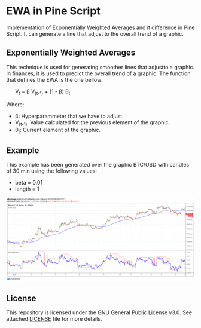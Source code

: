 # EWA in Pine Script
Implementation of Exponentially Weighted Averages and it difference in Pine Script. It can generate a line that adjust to the overall trend of a graphic.

## Exponentially Weighted Averages
This technique is used for generating smoother lines that adjustto a graphic. In finances, it is used to predict the overall trend of a graphic. The function that defines the EWA is the one bellow:

&nbsp;&nbsp;&nbsp;&nbsp;&nbsp;&nbsp;V<sub>t</sub> = β V<sub>(t-1)</sub> + (1 - β) θ<sub>t</sub>

Where:
* β: Hyperparammeter that we have to adjust.
* V<sub>(t-1)</sub>: Value calculated for the previous element of the graphic.
* θ<sub>t</sub>: Current element of the graphic.

## Example
This example has been generated over the graphic BTC/USD with candles of 30 min using the following values:
 - beta = 0.01
 - length = 1
 
 ![Example of use](Images/example.png)
 
 ## License
 
 This repository is licensed under the GNU General Public License v3.0. See attached [LICENSE](LICENSE) file for more details.
